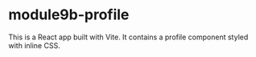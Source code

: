 # module9b-profile
This is a React app built with Vite. It contains a profile component styled with inline CSS.
